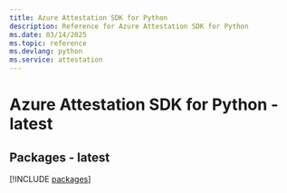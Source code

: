 ```yaml
---
title: Azure Attestation SDK for Python
description: Reference for Azure Attestation SDK for Python
ms.date: 03/14/2025
ms.topic: reference
ms.devlang: python
ms.service: attestation
---
```

# Azure Attestation SDK for Python - latest
## Packages - latest
[!INCLUDE [packages](attestation-index.md)]